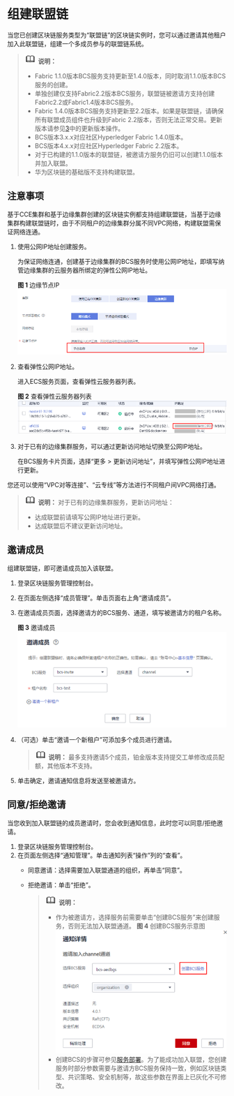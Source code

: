 # 组建联盟链<a name="bcs_usermanual_0005"></a>

当您已创建区块链服务类型为“联盟链”的区块链实例时，您可以通过邀请其他租户加入此联盟链，组建一个多成员参与的联盟链系统。

>![](public_sys-resources/icon-note.gif) **说明：** 
>-   Fabric 1.1.0版本BCS服务支持更新至1.4.0版本，同时取消1.1.0版本BCS服务的创建。
>-   单独创建仅支持Fabric2.2版本BCS服务，联盟链被邀请方支持创建Fabric2.2或Fabric1.4版本BCS服务。
>-   Fabric 1.4.0版本BCS服务支持更新至2.2版本。如果是联盟链，请确保所有联盟成员组件也升级到Fabric 2.2版本，否则无法正常交易。更新版本请参见[3](基本操作.md#li18397612105251)中的更新版本操作。
>    -   BCS版本3.x.x对应社区Hyperledger Fabric 1.4.0版本。
>    -   BCS版本4.x.x对应社区Hyperledger Fabric 2.2版本。
>-   对于已构建的1.1.0版本的联盟链，被邀请方服务仍旧可以创建1.1.0版本并加入联盟。
>-   华为区块链的基础版不支持构建联盟。

## 注意事项<a name="section34201131163012"></a>

基于CCE集群和基于边缘集群创建的区块链实例都支持组建联盟链，当基于边缘集群构建联盟链时，由于不同租户的边缘集群分属不同VPC网络，构建联盟需保证网络连通。

1.  使用公网IP地址创建服务。

    为保证网络连通，创建基于边缘集群的BCS服务时使用公网IP地址，即填写纳管边缘集群的云服务器所绑定的弹性公网IP地址。

    **图 1**  边缘节点IP<a name="fig1736018119516"></a>  
    ![](figures/边缘节点IP.png "边缘节点IP")

2.  查看弹性公网IP地址。

    进入ECS服务页面，查看弹性云服务器列表。

    **图 2**  查看弹性云服务器列表<a name="fig11814933185118"></a>  
    ![](figures/查看弹性云服务器列表.png "查看弹性云服务器列表")

3.  对于已有的边缘集群服务，可以通过更新访问地址切换至公网IP地址。

    在BCS服务卡片页面，选择“更多 \> 更新访问地址”，并填写弹性公网IP地址进行更新。


您还可以使用“VPC对等连接”、“云专线”等方法进行不同租户间VPC网络打通。

>![](public_sys-resources/icon-note.gif) **说明：** 
>对于已有的边缘集群服务，更新访问地址：
>-   达成联盟前请填写公网IP地址进行更新。
>-   达成联盟后不建议更新访问地址。

## 邀请成员<a name="section3805151094812"></a>

组建联盟链，即可邀请成员加入该联盟。

1.  登录区块链服务管理控制台。
2.  在页面左侧选择“成员管理”。单击页面右上角“邀请成员”。
3.  在邀请成员页面，选择邀请方的BCS服务、通道，填写被邀请方的租户名称。

    **图 3**  邀请成员<a name="fig1280219274117"></a>  
    ![](figures/邀请成员.png "邀请成员")

4.  （可选）单击“邀请一个新租户”可添加多个成员进行邀请。

    >![](public_sys-resources/icon-note.gif) **说明：** 
    >最多支持邀请5个成员，铂金版本支持提交工单修改成员配额，其他版本不支持。

5.  单击确定，邀请通知信息将发送至被邀请方。

## 同意/拒绝邀请<a name="section13371744184217"></a>

当您收到加入联盟链的成员邀请时，您会收到通知信息，此时您可以同意/拒绝邀请。

1.  登录区块链服务管理控制台。
2.  在页面左侧选择“通知管理”。单击通知列表“操作”列的“查看”。
    -   同意邀请：选择需要加入联盟通道的组织，再单击“同意”。
    -   拒绝邀请：单击“拒绝”。

        >![](public_sys-resources/icon-note.gif) **说明：** 
        >-   作为被邀请方，选择服务前需要单击“创建BCS服务”来创建服务，否则无法加入联盟通道。
        >    **图 4**  创建BCS服务示意图<a name="fig126481994369"></a>  
        >    ![](figures/创建BCS服务示意图.png "创建BCS服务示意图")
        >-   创建BCS的步骤可参见[服务部署](基于CCE集群.md)。为了能成功加入联盟，您创建服务时部分参数需要与邀请方BCS服务保持一致，例如区块链类型、共识策略、安全机制等，故这些参数在界面上已灰化不可修改。



